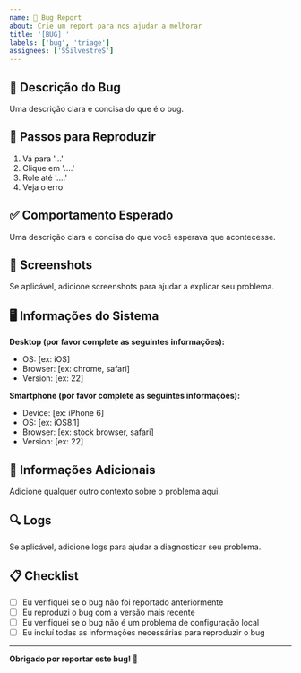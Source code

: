 ```yaml
---
name: 🐛 Bug Report
about: Crie um report para nos ajudar a melhorar
title: '[BUG] '
labels: ['bug', 'triage']
assignees: ['SSilvestreS']
---
```


## 🐛 Descrição do Bug

Uma descrição clara e concisa do que é o bug.

## 🔄 Passos para Reproduzir

1. Vá para '...'
2. Clique em '....'
3. Role até '....'
4. Veja o erro

## ✅ Comportamento Esperado

Uma descrição clara e concisa do que você esperava que acontecesse.

## 📸 Screenshots

Se aplicável, adicione screenshots para ajudar a explicar seu problema.

## 🖥️ Informações do Sistema

**Desktop (por favor complete as seguintes informações):**
 - OS: [ex: iOS]
 - Browser: [ex: chrome, safari]
 - Version: [ex: 22]

**Smartphone (por favor complete as seguintes informações):**
 - Device: [ex: iPhone 6]
 - OS: [ex: iOS8.1]
 - Browser: [ex: stock browser, safari]
 - Version: [ex: 22]

## 📱 Informações Adicionais

Adicione qualquer outro contexto sobre o problema aqui.

## 🔍 Logs

Se aplicável, adicione logs para ajudar a diagnosticar seu problema.

## 📋 Checklist

- [ ] Eu verifiquei se o bug não foi reportado anteriormente
- [ ] Eu reproduzi o bug com a versão mais recente
- [ ] Eu verifiquei se o bug não é um problema de configuração local
- [ ] Eu incluí todas as informações necessárias para reproduzir o bug

---

**Obrigado por reportar este bug! 🐛**
